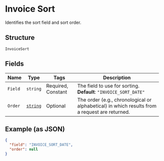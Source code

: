 
# Invoice Sort

Identifies the sort field and sort order.

## Structure

`InvoiceSort`

## Fields

| Name | Type | Tags | Description |
|  --- | --- | --- | --- |
| `Field` | `string` | Required, Constant | The field to use for sorting.<br>**Default**: `"INVOICE_SORT_DATE"` |
| `Order` | [`string`](/doc/models/sort-order.md) | Optional | The order (e.g., chronological or alphabetical) in which results from a request are returned. |

## Example (as JSON)

```json
{
  "field": "INVOICE_SORT_DATE",
  "order": null
}
```

